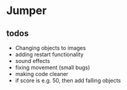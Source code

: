 # Jumper

## todos

- Changing objects to images
- adding restart functionality
- sound effects
- fixing movement (small bugs)
- making code cleaner
- if score is e.g. 50, then add falling objects
